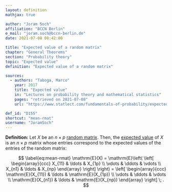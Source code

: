 ```yaml
---
layout: definition
mathjax: true

author: "Joram Soch"
affiliation: "BCCN Berlin"
e_mail: "joram.soch@bccn-berlin.de"
date: 2021-07-08 08:42:00

title: "Expected value of a random matrix"
chapter: "General Theorems"
section: "Probability theory"
topic: "Expected value"
definition: "Expected value of a random matrix"

sources:
  - authors: "Taboga, Marco"
    year: 2017
    title: "Expected value"
    in: "Lectures on probability theory and mathematical statistics"
    pages: "retrieved on 2021-07-08"
    url: "https://www.statlect.com/fundamentals-of-probability/expected-value#hid13"

def_id: "D155"
shortcut: "mean-rmat"
username: "JoramSoch"
---
```



**Definition:** Let $X$ be an $n \times p$ [random matrix](/D/rmat). Then, the [expected value](/D/mean) of $X$ is an $n \times p$ matrix whose entries correspond to the expected values of the entries of the random matrix:

$$ \label{eq:mean-rmat}
\mathrm{E}(X) = \mathrm{E}\left( \left[ \begin{array}{ccc} X_{11} & \ldots & X_{1p} \\ \vdots & \ddots & \vdots \\ X_{n1} & \ldots & X_{np} \end{array} \right] \right) = \left[ \begin{array}{ccc} \mathrm{E}(X_{11}) & \ldots & \mathrm{E}(X_{1p}) \\ \vdots & \ddots & \vdots \\ \mathrm{E}(X_{n1}) & \ldots & \mathrm{E}(X_{np}) \end{array} \right] \; .
$$